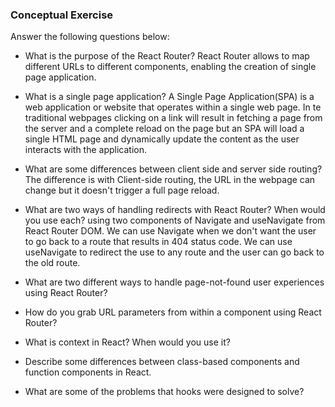### Conceptual Exercise

Answer the following questions below:

- What is the purpose of the React Router?
React Router allows to map different URLs to different components, enabling the creation of single page application.

- What is a single page application?
A Single Page Application(SPA) is a web application or website that operates within a single web page. In te traditional webpages 
clicking on a link will result in fetching a page from the server and a complete reload on the page but an SPA will load a single 
HTML page and dynamically update the content as the user interacts with the application.

- What are some differences between client side and server side routing?
The difference is with Client-side routing, the URL in the webpage can change but it doesn't trigger a full page reload.

- What are two ways of handling redirects with React Router? When would you use each?
using two components of Navigate  and useNavigate from React Router DOM.
We can use Navigate when we don't want the user to go back to a route that results in 404 status code.
We can use useNavigate to redirect the use to any route and the user can go back to the old route.

- What are two different ways to handle page-not-found user experiences using React Router? 

- How do you grab URL parameters from within a component using React Router?

- What is context in React? When would you use it?

- Describe some differences between class-based components and function
  components in React.

- What are some of the problems that hooks were designed to solve?